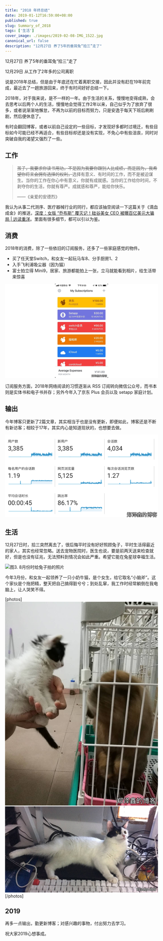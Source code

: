 ```yaml
---
title: "2018 年终总结"
date: 2019-01-12T16:59:00+08:00
published: true
slug: Summary_of_2018
tags: ['生活']
cover_image: ./images/2019-02-08-IMG_1522.jpg
canonical_url: false
description: "12月27日 养了5年的垂耳兔“拾三”走了"
---
```



12月27日 养了5年的垂耳兔“拾三”走了

12月29日 从工作了2年多的公司离职

说是2018年总结，但是由于年底还在忙着离职交接，因此并没有赶在19年前完成，最近去了一趟旅游回来，终于有时间好好总结一下。

2018年，对于我来说，是不一样的一年。由于生活的关系，慢慢地变得成熟，会去思考以后两个人的生活，慢慢地会觉得工作2年以来，自己似乎为了放弃了很多，或者说渐渐地懈怠，不再为以前的目标而努力，只是安逸于每天下班后刷刷剧，然后便休息了。

有时会翻回博客，或者以前自己设定的一些目标，才发现好多都时过境迁，有些目标如今可能已经不再适合，有些目标却还是没有实现，不免心中有些沮丧，同时对突破自我的渴望又强烈了一些。

## 工作

>~~孩子，我要求你读书用功，不是因为我要你跟别人比成绩，而是因为，我希望你将来会拥有选择的权利，~~选择有意义、有时间的工作，而不是被迫谋生。当你的工作在你心中有意义，你就有成就感。当你的工作给你时间，不剥夺你的生活，你就有尊严。成就感和尊严，能给你快乐。
>
>——《亲爱的安德烈》

我认为从事二代测序、医疗器械行业的同行，都应该抽空阅读一下这篇关于《滴血成金》的推送，[深度：女版 “乔布斯” 覆灭记！硅谷美女 CEO 被曝百亿美元大骗局 | 远读重洋](https://zhuanlan.zhihu.com/p/52888244)。里面有很多细节，都可以引以为鉴。

## 消费

2018年的消费，除了一些依旧的订阅服务，还多了一些家庭感觉的物件。

 - 买了任天堂Switch，和女友一起玩马车8、分手厨房1、2
 - 入手飞利浦吸尘器（因为猫）
 - 富士拍立得 Mini9，居家、旅游都能拍上一张，立马就能看到相片，给生活带来惊喜

![图1. Bobby 的订阅统计!](./images/2019-02-08-IMG_2397.png)

订阅服务方面，2018年网络阅读的习惯逐渐从 RSS 订阅转向微信公众号，而书本则是实体书和电子书并存；另外今年入了京东 Plus 会员以及 setapp 家庭计划。

## 输出

今年博客只更新了2篇文章，其实相当于也是没有更新，即便如此，博客还是不断有新访客；相较于17年，其实内心是知道现状的，也想要去做。

![图2. Google Analytics 的统计](./images/2019-02-08-下载_-7-.png)

## 生活

12月27日时，拾三突然离去了，很后悔平时没有好好照顾兔子，平时生活得最近的家人，其实也经常忽略。送去宠物医院时，医生也说，要是前两天送来检查就好，但是也没有征兆，无法预料到情况会如此严重。希望它能在兔星球幸福生活。

![图3. 8月份时给兔子拍的照片](./images/2019-02-08-IMG_1534.png)

今年3月份，和女友一起领养了一只小奶牛猫，是个女生，给它取名“小脑斧”。这个家伙是个拖把精，整天把自己搞得脏兮兮；到处乱窜，我工作时经常躺倒在我电脑上，让人哭笑不得。

[photos]
![图4. 小家伙刚来的时候，和兔子的合影](./images/2019-02-08-IMG_1522.jpg)
![图5. 霸占我的电脑，不让我工作](./images/2019-02-08-IMG_2088.jpg)
[/photos]

## 2019

再多一点输出，勤更新博客；对感兴趣的事物，付出努力去学习。

祝大家2019心想事成。
